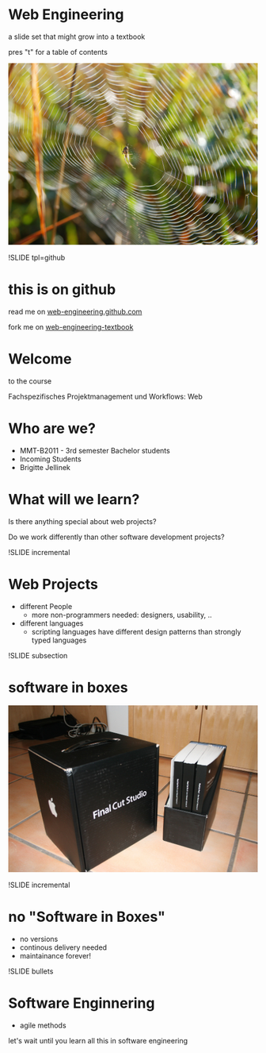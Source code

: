 <!SLIDE title-slide subsection>

# Web Engineering 

a slide set that might grow into a textbook

pres "t" for a table of contents

![background](Spider_web_Belgium_Luc_Viatour.png)

!SLIDE tpl=github

# this is on github

read me on [web-engineering.github.com](http://web-engineering.github.com)

fork me on [web-engineering-textbook](https://github.com/bjelline/web-engineering-textbook/)

<!SLIDE title-slide subsection>

# Welcome #

to the course

Fachspezifisches Projektmanagement und Workflows: Web

<!SLIDE bullets>

# Who are we? #
* MMT-B2011 - 3rd semester Bachelor students
* Incoming Students
* Brigitte Jellinek

<!SLIDE bullets>

# What will we learn? #

Is there anything special about web projects?

Do we work differently than other software development projects?

!SLIDE incremental
# Web Projects
* different People
  * more non-programmers needed: designers, usability, ..
* different languages
  * scripting languages have different design patterns than strongly typed languages

!SLIDE  subsection
# software in boxes
![background](software-in-boxes.jpg)

!SLIDE incremental
# no "Software in Boxes"
  * no versions
  * continous delivery needed
  * maintainance forever!

!SLIDE bullets
# Software Enginnering
  * agile methods

let's wait until you learn all this in software engineering

